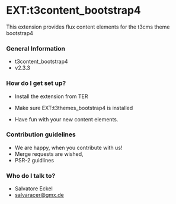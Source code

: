 # EXT:t3content_bootstrap4 #

This extension provides flux content elements for the t3cms theme bootstrap4

### General Information ###

* t3content_bootstrap4
* v2.3.3

### How do I get set up? ###

* Install the extension from TER
* Make sure EXT:t3themes_bootstrap4 is installed

* Have fun with your new content elements.

### Contribution guidelines ###

* We are happy, when you contribute with us!
* Merge requests are wished,
* PSR-2 guidlines

### Who do I talk to? ###

* Salvatore Eckel
* salvaracer@gmx.de